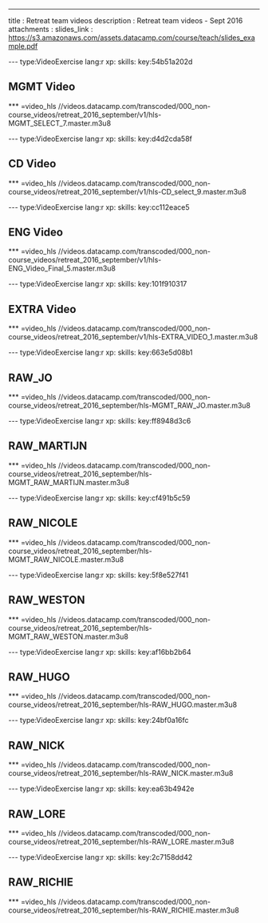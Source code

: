 ---
title       : Retreat team videos
description : Retreat team videos - Sept 2016
attachments :
  slides_link : https://s3.amazonaws.com/assets.datacamp.com/course/teach/slides_example.pdf



--- type:VideoExercise lang:r xp: skills: key:54b51a202d
## MGMT Video 


*** =video_hls 
//videos.datacamp.com/transcoded/000_non-course_videos/retreat_2016_september/v1/hls-MGMT_SELECT_7.master.m3u8


--- type:VideoExercise lang:r xp: skills: key:d4d2cda58f
## CD Video


*** =video_hls 
//videos.datacamp.com/transcoded/000_non-course_videos/retreat_2016_september/v1/hls-CD_select_9.master.m3u8


--- type:VideoExercise lang:r xp: skills: key:cc112eace5
## ENG Video


*** =video_hls 
//videos.datacamp.com/transcoded/000_non-course_videos/retreat_2016_september/v1/hls-ENG_Video_Final_5.master.m3u8


--- type:VideoExercise lang:r xp: skills: key:101f910317
## EXTRA Video


*** =video_hls 
//videos.datacamp.com/transcoded/000_non-course_videos/retreat_2016_september/v1/hls-EXTRA_VIDEO_1.master.m3u8

--- type:VideoExercise lang:r xp: skills: key:663e5d08b1
## RAW_JO


*** =video_hls 
//videos.datacamp.com/transcoded/000_non-course_videos/retreat_2016_september/hls-MGMT_RAW_JO.master.m3u8


--- type:VideoExercise lang:r xp: skills: key:ff8948d3c6
## RAW_MARTIJN


*** =video_hls 
//videos.datacamp.com/transcoded/000_non-course_videos/retreat_2016_september/hls-MGMT_RAW_MARTIJN.master.m3u8


--- type:VideoExercise lang:r xp: skills: key:cf491b5c59
## RAW_NICOLE


*** =video_hls 
//videos.datacamp.com/transcoded/000_non-course_videos/retreat_2016_september/hls-MGMT_RAW_NICOLE.master.m3u8


--- type:VideoExercise lang:r xp: skills: key:5f8e527f41
## RAW_WESTON


*** =video_hls 
//videos.datacamp.com/transcoded/000_non-course_videos/retreat_2016_september/hls-MGMT_RAW_WESTON.master.m3u8


--- type:VideoExercise lang:r xp: skills: key:af16bb2b64
## RAW_HUGO


*** =video_hls 
//videos.datacamp.com/transcoded/000_non-course_videos/retreat_2016_september/hls-RAW_HUGO.master.m3u8

--- type:VideoExercise lang:r xp: skills: key:24bf0a16fc
## RAW_NICK


*** =video_hls 
//videos.datacamp.com/transcoded/000_non-course_videos/retreat_2016_september/hls-RAW_NICK.master.m3u8


--- type:VideoExercise lang:r xp: skills: key:ea63b4942e
## RAW_LORE

*** =video_hls 
//videos.datacamp.com/transcoded/000_non-course_videos/retreat_2016_september/hls-RAW_LORE.master.m3u8


--- type:VideoExercise lang:r xp: skills: key:2c7158dd42
## RAW_RICHIE

*** =video_hls 
//videos.datacamp.com/transcoded/000_non-course_videos/retreat_2016_september/hls-RAW_RICHIE.master.m3u8
